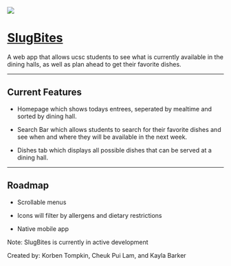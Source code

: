 [![](https://img.shields.io/website?down_color=red&down_message=offline&label=SlugBites&up_message=online&url=https%3A%2F%2Fslugbites.azurewebsites.net%2Fhome%2F)](https://slugbites.azurewebsites.net/home/)
# [SlugBites](https://slugbites.azurewebsites.net/home/)
A web app that allows ucsc students to see what is currently available in the dining halls, as well as plan ahead to get their favorite dishes.

---

## Current Features
- Homepage which shows todays entrees, seperated by mealtime and sorted by dining hall.

- Search Bar which allows students to search for their favorite dishes and see when and where they will be available in the next week.

- Dishes tab which displays all possible dishes that can be served at a dining hall.

---

## Roadmap
- Scrollable menus

- Icons will filter by allergens and dietary restrictions

- Native mobile app

Note: SlugBites is currently in active development

Created by:
Korben Tompkin, Cheuk Pui Lam, and Kayla Barker

